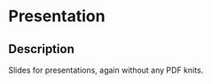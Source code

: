 Presentation
================

## Description

Slides for presentations, again without any PDF knits.
